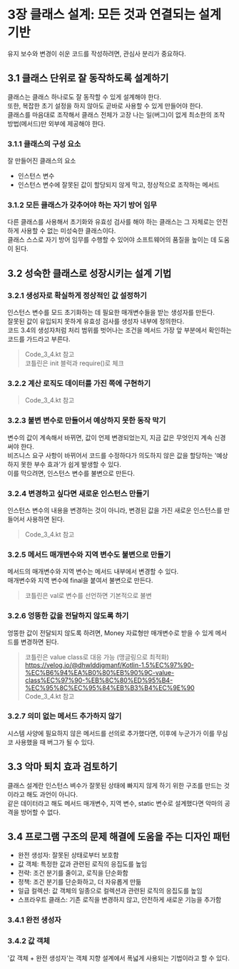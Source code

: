 # 3장 클래스 설계: 모든 것과 연결되는 설계 기반

유지 보수와 변경이 쉬운 코드를 작성하려면, 관심사 분리가 중요하다.  

## 3.1 클래스 단위로 잘 동작하도록 설계하기

클래스는 클래스 하나로도 잘 동작할 수 있게 설계해야 한다.  
또한, 복잡한 초기 설정을 하지 않아도 곧바로 사용할 수 있게 만들어야 한다.  
클래스를 마음대로 조작해서 클래스 전체가 고장 나는 일(버그)이 없게 최소한의 조작 방법(메서드)만 외부에 제공해야 한다.

### 3.1.1 클래스의 구성 요소

잘 만들어진 클래스의 요소
- 인스턴스 변수
- 인스턴스 변수에 잘못된 값이 할당되지 않게 막고, 정상적으로 조작하는 메서드

### 3.1.2 모든 클래스가 갖추어야 하는 자기 방어 임무

다른 클래스를 사용해서 초기화와 유효성 검사를 해야 하는 클래스는 그 자체로는 안전하게 사용할 수 없는 미성숙한 클래스이다.  
클래스 스스로 자기 방어 임무를 수행할 수 있어야 소프트웨어의 품질을 높이는 데 도움이 된다.  

## 3.2 성숙한 클래스로 성장시키는 설계 기법

### 3.2.1 생성자로 확실하게 정상적인 값 설정하기

인스턴스 변수를 모드 초기화하는 데 필요한 매개변수들을 받는 생성자를 만든다.  
잘못된 값이 유입되지 못하게 유효성 검사를 생성자 내부에 정의한다.  
코드 3.4의 생성자처럼 처리 범위를 벗어나는 조건을 메서드 가장 앞 부분에서 확인하는 코드를 가드라고 부른다.  

> Code_3_4.kt 참고  
> 코틀린은 init 블럭과 require()로 체크  

### 3.2.2 계산 로직도 데이터를 가진 쪽에 구현하기

> Code_3_4.kt 참고

### 3.2.3 불변 변수로 만들어서 예상하지 못한 동작 막기

변수의 값이 계속해서 바뀌면, 값이 언제 변경되었는지, 지금 값은 무엇인지 계속 신경 써야 한다.  
비즈니스 요구 사항이 바뀌어서 코드를 수정하다가 의도하지 않은 값을 할당하는 '예상하지 못한 부수 효과'가 쉽게 발생할 수 있다.  
이를 막으려면, 인스턴스 변수를 불변으로 만든다.  

### 3.2.4 변경하고 싶다면 새로운 인스턴스 만들기

인스턴스 변수의 내용을 변경하는 것이 아니라, 변경된 값을 가진 새로운 인스턴스를 만들어서 사용하면 된다.  

> Code_3_4.kt 참고

### 3.2.5 메서드 매개변수와 지역 변수도 불변으로 만들기

메서드의 매개변수와 지역 변수는 메서드 내부에서 변경할 수 있다.  
매개변수와 지역 변수에 final을 붙여서 불변으로 만든다.  

> 코틀린은 val로 변수를 선언하면 기본적으로 불변

### 3.2.6 엉뚱한 값을 전달하지 않도록 하기

엉뚱한 값이 전달되지 않도록 하려면, Money 자료형만 매개변수로 받을 수 있게 메서드를 변경하면 된다.  

> 코틀린은 value class로 대응 가능  (맹글링으로 최적화)  
> https://velog.io/@dhwlddjgmanf/Kotlin-1.5%EC%97%90-%EC%B6%94%EA%B0%80%EB%90%9C-value-class%EC%97%90-%EB%8C%80%ED%95%B4-%EC%95%8C%EC%95%84%EB%B3%B4%EC%9E%90  
> Code_3_4.kt 참고  

### 3.2.7 의미 없는 메서드 추가하지 않기

시스템 사양에 필요하지 않은 메서드를 선의로 추가했다면, 이후에 누군가가 이를 무심코 사용했을 때 버그가 될 수 있다.  

## 3.3 악마 퇴치 효과 검토하기

클래스 설계란 인스턴스 벼수가 잘못된 상태에 빠지지 않게 하기 위한 구조를 만드는 것이라고 해도 과언이 아니다.  
같은 데이터라고 해도 메서드 매개변수, 지역 변수, static 변수로 설계했다면 악마의 공격을 방어할 수 없다.  

## 3.4 프로그램 구조의 문제 해결에 도움을 주는 디자인 패턴

- 완전 생성자: 잘못된 상태로부터 보호함
- 값 객체: 특정한 값과 관련된 로직의 응집도를 높임
- 전략: 조건 분기를 줄이고, 로직을 단순화함
- 정책: 조건 분기를 단순화하고, 더 자유롭게 만듦
- 일급 컬렉션: 값 객체의 일종으로 컬렉션과 관련된 로직의 응집도를 높임
- 스프라우트 클래스: 기존 로직을 변경하지 않고, 안전하게 새로운 기능을 추가함

### 3.4.1 완전 생성자

### 3.4.2 값 객체

'값 객체 + 완전 생성자'는 객체 지향 설계에서 폭넓게 사용되는 기법이라고 할 수 있다.  

